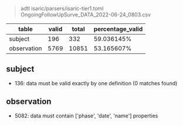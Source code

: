 > adtl isaric/parsers/isaric-tier1.toml OngoingFollowUpSurve_DATA_2022-06-24_0803.csv

|table          |valid  |total  |percentage_valid|
|---------------|-------|-------|----------------|
|subject        |196    |332    |59.036145% |
|observation    |5769   |10851  |53.165607% |

## subject

* 136: data must be valid exactly by one definition (0 matches found)

## observation

* 5082: data must contain ['phase', 'date', 'name'] properties
